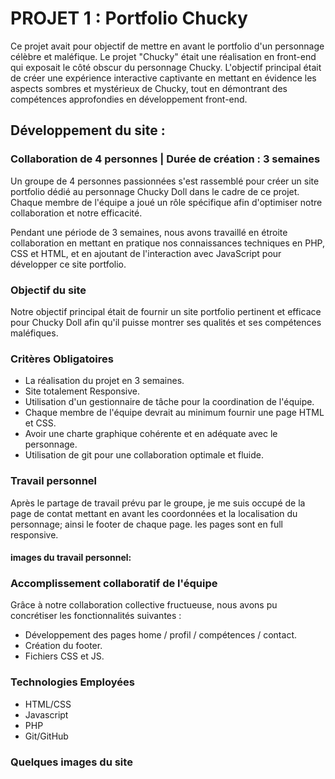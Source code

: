 # PROJET 1 : Portfolio Chucky

Ce projet avait pour objectif de mettre en avant le portfolio d'un personnage célèbre et maléfique. Le projet "Chucky" était une réalisation en front-end qui exposait le côté obscur du personnage Chucky. L'objectif principal était de créer une expérience interactive captivante en mettant en évidence les aspects sombres et mystérieux de Chucky, tout en démontrant des compétences approfondies en développement front-end.

## Développement du site :

### Collaboration de 4 personnes | Durée de création : 3 semaines

Un groupe de 4 personnes passionnées s'est rassemblé pour créer un site portfolio dédié au personnage Chucky Doll dans le cadre de ce projet. Chaque membre de l'équipe a joué un rôle spécifique afin d'optimiser notre collaboration et notre efficacité.

Pendant une période de 3 semaines, nous avons travaillé en étroite collaboration en mettant en pratique nos connaissances techniques en PHP, CSS et HTML, et en ajoutant de l'interaction avec JavaScript pour développer ce site portfolio.

### Objectif du site
Notre objectif principal était de fournir un site portfolio pertinent et efficace pour Chucky Doll afin qu'il puisse montrer ses qualités et ses compétences maléfiques.

### Critères Obligatoires
* La réalisation du projet en 3 semaines.
* Site totalement Responsive.
* Utilisation d'un gestionnaire de tâche pour la coordination de l'équipe.
* Chaque membre de l'équipe devrait au minimum fournir une page HTML et CSS.
* Avoir une charte graphique cohérente et en adéquate avec le personnage.
* Utilisation de git pour une collaboration optimale et fluide.

### Travail personnel
Après le partage de travail prévu par le groupe, je me suis occupé de la page de contat mettant en avant les coordonnées et la localisation du personnage; ainsi le footer de chaque page. les pages sont en full responsive.
#### images du travail personnel:


### Accomplissement collaboratif de l'équipe
Grâce à notre collaboration collective fructueuse, nous avons pu concrétiser les fonctionnalités suivantes :

* Développement des pages home / profil / compétences / contact.
* Création du footer.
* Fichiers CSS et JS.
### Technologies Employées
* HTML/CSS
* Javascript
* PHP
* Git/GitHub

### Quelques images du site

